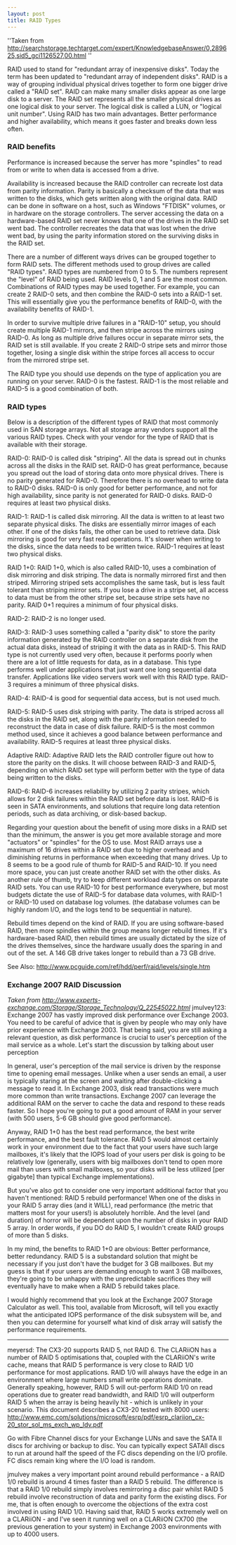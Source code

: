 ```yaml
---
layout: post 
title: RAID Types
---
```


\'\'Taken from
<http://searchstorage.techtarget.com/expert/KnowledgebaseAnswer/0,289625,sid5_gci1126527,00.html>
\'\'

RAID used to stand for \"redundant array of inexpensive disks\". Today
the term has been updated to \"redundant array of independent disks\".
RAID is a way of grouping individual physical drives together to form
one bigger drive called a \"RAID set\". RAID can make many smaller disks
appear as one large disk to a server. The RAID set represents all the
smaller physical drives as one logical disk to your server. The logical
disk is called a LUN, or \"logical unit number\". Using RAID has two
main advantages. Better performance and higher availability, which means
it goes faster and breaks down less often.

### RAID benefits

Performance is increased because the server has more \"spindles\" to
read from or write to when data is accessed from a drive.

Availability is increased because the RAID controller can recreate lost
data from parity information. Parity is basically a checksum of the data
that was written to the disks, which gets written along with the
original data. RAID can be done in software on a host, such as Windows
\"FTDISK\" volumes, or in hardware on the storage controllers. The
server accessing the data on a hardware-based RAID set never knows that
one of the drives in the RAID set went bad. The controller recreates the
data that was lost when the drive went bad, by using the parity
information stored on the surviving disks in the RAID set.

There are a number of different ways drives can be grouped together to
form RAID sets. The different methods used to group drives are called
\"RAID types\". RAID types are numbered from 0 to 5. The numbers
represent the \"level\" of RAID being used. RAID levels 0, 1 and 5 are
the most common. Combinations of RAID types may be used together. For
example, you can create 2 RAID-0 sets, and then combine the RAID-0 sets
into a RAID-1 set. This will essentially give you the performance
benefits of RAID-0, with the availability benefits of RAID-1.

In order to survive multiple drive failures in a \"RAID-10\" setup, you
should create multiple RAID-1 mirrors, and then stripe across the
mirrors using RAID-0. As long as multiple drive failures occur in
separate mirror sets, the RAID set is still available. If you create 2
RAID-0 stripe sets and mirror those together, losing a single disk
within the stripe forces all access to occur from the mirrored stripe
set.

The RAID type you should use depends on the type of application you are
running on your server. RAID-0 is the fastest. RAID-1 is the most
reliable and RAID-5 is a good combination of both.

### RAID types

Below is a description of the different types of RAID that most commonly
used in SAN storage arrays. Not all storage array vendors support all
the various RAID types. Check with your vendor for the type of RAID that
is available with their storage.

RAID-0: RAID-0 is called disk \"striping\". All the data is spread out
in chunks across all the disks in the RAID set. RAID-0 has great
performance, because you spread out the load of storing data onto more
physical drives. There is no parity generated for RAID-0. Therefore
there is no overhead to write data to RAID-0 disks. RAID-0 is only good
for better performance, and not for high availability, since parity is
not generated for RAID-0 disks. RAID-0 requires at least two physical
disks.

RAID-1: RAID-1 is called disk mirroring. All the data is written to at
least two separate physical disks. The disks are essentially mirror
images of each other. If one of the disks fails, the other can be used
to retrieve data. Disk mirroring is good for very fast read operations.
It\'s slower when writing to the disks, since the data needs to be
written twice. RAID-1 requires at least two physical disks.

RAID 1+0: RAID 1+0, which is also called RAID-10, uses a combination of
disk mirroring and disk striping. The data is normally mirrored first
and then striped. Mirroring striped sets accomplishes the same task, but
is less fault tolerant than striping mirror sets. If you lose a drive in
a stripe set, all access to data must be from the other stripe set,
because stripe sets have no parity. RAID 0+1 requires a minimum of four
physical disks.

RAID-2: RAID-2 is no longer used.

RAID-3: RAID-3 uses something called a \"parity disk\" to store the
parity information generated by the RAID controller on a separate disk
from the actual data disks, instead of striping it with the data as in
RAID-5. This RAID type is not currently used very often, because it
performs poorly when there are a lot of little requests for data, as in
a database. This type performs well under applications that just want
one long sequential data transfer. Applications like video servers work
well with this RAID type. RAID-3 requires a minimum of three physical
disks.

RAID-4: RAID-4 is good for sequential data access, but is not used much.

RAID-5: RAID-5 uses disk striping with parity. The data is striped
across all the disks in the RAID set, along with the parity information
needed to reconstruct the data in case of disk failure. RAID-5 is the
most common method used, since it achieves a good balance between
performance and availability. RAID-5 requires at least three physical
disks.

Adaptive RAID: Adaptive RAID lets the RAID controller figure out how to
store the parity on the disks. It will choose between RAID-3 and RAID-5,
depending on which RAID set type will perform better with the type of
data being written to the disks.

RAID-6: RAID-6 increases reliability by utilizing 2 parity stripes,
which allows for 2 disk failures within the RAID set before data is
lost. RAID-6 is seen in SATA environments, and solutions that require
long data retention periods, such as data archiving, or disk-based
backup.

Regarding your question about the benefit of using more disks in a RAID
set than the minimum, the answer is you get more available storage and
more \"actuators\" or \"spindles\" for the OS to use. Most RAID arrays
use a maximum of 16 drives within a RAID set due to higher overhead and
diminishing returns in performance when exceeding that many drives. Up
to 8 seems to be a good rule of thumb for RAID-5 and RAID-10. If you
need more space, you can just create another RAID set with the other
disks. As another rule of thumb, try to keep different workload data
types on separate RAID sets. You can use RAID-10 for best performance
everywhere, but most budgets dictate the use of RAID-5 for database data
volumes, with RAID-1 or RAID-10 used on database log volumes. (the
database volumes can be highly random I/O, and the logs tend to be
sequential in nature).

Rebuild times depend on the kind of RAID. If you are using
software-based RAID, then more spindles within the group means longer
rebuild times. If it\'s hardware-based RAID, then rebuild times are
usually dictated by the size of the drives themselves, since the
hardware usually does the sparing in and out of the set. A 146 GB drive
takes longer to rebuild than a 73 GB drive.

See Also: <http://www.pcguide.com/ref/hdd/perf/raid/levels/single.htm>

### Exchange 2007 RAID Discussion

*Taken from
<http://www.experts-exchange.com/Storage/Storage_Technology/Q_22545022.html>*
jmulvey123: Exchange 2007 has vastly improved disk performance over
Exchange 2003. You need to be careful of advice that is given by people
who may only have prior experience with Exchange 2003. That being said,
you are still asking a relevant question, as disk performance is crucial
to user\'s perception of the mail service as a whole. Let\'s start the
discussion by talking about user perception

In general, user\'s perception of the mail service is driven by the
response time to opening email messages. Unlike when a user sends an
email, a user is typically staring at the screen and waiting after
double-clicking a message to read it. In Exchange 2003, disk read
transactions were much more common than write transactions. Exchange
2007 can leverage the additional RAM on the server to cache the data and
respond to these reads faster. So I hope you\'re going to put a good
amount of RAM in your server (with 500 users, 5-6 GB should give good
performance).

Anyway, RAID 1+0 has the best read performance, the best write
performance, and the best fault tolerance. RAID 5 would almost certainly
work in your environment due to the fact that your users have such large
mailboxes, it\'s likely that the IOPS load of your users per disk is
going to be relatively low (generally, users with big mailboxes don\'t
tend to open more mail than users with small mailboxes, so your disks
will be less utilized \[per gigabyte\] than typical Exchange
implementations).

But you\'ve also got to consider one very important additional factor
that you haven\'t mentioned: RAID 5 rebuild performance! When one of the
disks in your RAID 5 array dies (and it WILL), read performance (the
metric that matters most for your users!) is absolutely horrible. And
the level (and duration) of horror will be dependent upon the number of
disks in your RAID 5 array. In order words, if you DO do RAID 5, I
wouldn\'t create RAID groups of more than 5 disks.

In my mind, the benefits to RAID 1+0 are obvious: Better performance,
better redundancy. RAID 5 is a substandard solution that might be
necessary if you just don\'t have the budget for 3 GB mailboxes. But my
guess is that if your users are demanding enough to want 3 GB mailboxes,
they\'re going to be unhappy with the unpredictable sacrifices they will
eventually have to make when a RAID 5 rebuild takes place.

I would highly recommend that you look at the Exchange 2007 Storage
Calculator as well. This tool, available from Microsoft, will tell you
exactly what the anticipated IOPS performance of the disk subsystem will
be, and then you can determine for yourself what kind of disk array will
satisfy the performance requirements.

------------------------------------------------------------------------

meyersd: The CX3-20 supports RAID 5, not RAID 6. The CLARiiON has a
number of RAID 5 optimisations that, coupled with the CLARiiON\'s write
cache, means that RAID 5 performance is very close to RAID 1/0
performance for most applications. RAID 1/0 will always have the edge in
an environment where large numbers small write operations dominate.
Generally speaking, however, RAID 5 will out-perform RAID 1/0 on read
operations due to greater read bandwidth, and RAID 1/0 will outperform
RAID 5 when the array is being heavily hit - which is unlikely in your
scenario. This document describes a CX3-20 tested with 8000 users:
<http://www.emc.com/solutions/microsoft/esrp/pdf/esrp_clariion_cx-20_stor_sol_ms_exch_wp_ldv.pdf>

Go with Fibre Channel discs for your Exchange LUNs and save the SATA II
discs for archiving or backup to disc. You can typically expect SATAII
discs to run at around half the speed of the FC discs depending on the
I/O profile. FC discs remain king where the I/O load is random.

jmulvey makes a very important point around rebuild performance - a RAID
1/0 rebuild is around 4 times faster than a RAID 5 rebuild. The
difference is that a RAID 1/0 rebuild simply involves remirroring a disc
pair whilst RAID 5 rebuild involve reconstruction of data and parity
form the existing discs. For me, that is often enough to overcome the
objections of the extra cost involved in using RAID 1/0. Having said
that, RAID 5 works extremely well on a CLARiiON - and I\'ve seen it
running well on a CLARiiON CX700 (the previous generation to your
system) in Exchange 2003 environments with up to 4000 users.
